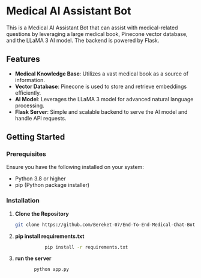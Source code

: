 # Medical AI Assistant Bot

This is a Medical AI Assistant Bot that can assist with medical-related questions by leveraging a large medical book, Pinecone vector database, and the LLaMA 3 AI model. The backend is powered by Flask.

## Features
- **Medical Knowledge Base**: Utilizes a vast medical book as a source of information.
- **Vector Database**: Pinecone is used to store and retrieve embeddings efficiently.
- **AI Model**: Leverages the LLaMA 3 model for advanced natural language processing.
- **Flask Server**: Simple and scalable backend to serve the AI model and handle API requests.

## Getting Started

### Prerequisites
Ensure you have the following installed on your system:
- Python 3.8 or higher
- pip (Python package installer)

### Installation

1. **Clone the Repository**
   ```bash
   git clone https://github.com/Bereket-07/End-To-End-Medical-Chat-Bot-.git
2. **pip install  requirements.txt**
      ```bash
                 pip install -r requirements.txt     
3. **run the server**
   ```bash
          python app.py
